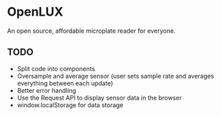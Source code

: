 # OpenLUX

An open source, affordable microplate reader for everyone.

## TODO
* Split code into components
* Oversample and average sensor (user sets sample rate and averages everything
  between each update)
* Better error handling
* Use the Request API to display sensor data in the browser
* window.localStorage for data storage
